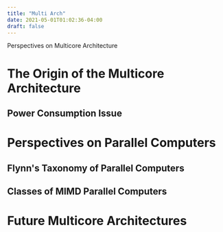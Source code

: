 ```yaml
---
title: "Multi Arch"
date: 2021-05-01T01:02:36-04:00
draft: false 
---
```

Perspectives on Multicore Architecture

# The Origin of the Multicore Architecture 

## Power Consumption Issue  

# Perspectives on Parallel Computers

## Flynn's Taxonomy of Parallel Computers  

## Classes of MIMD Parallel Computers

# Future Multicore Architectures
